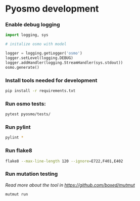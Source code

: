 # Pyosmo development

### Enable debug logging

```python
import logging, sys

# initalize osmo with model

logger = logging.getLogger('osmo')
logger.setLevel(logging.DEBUG)
logger.addHandler(logging.StreamHandler(sys.stdout))
osmo.generate()
```

### Install tools needed for development

```bash
pip install -r requirements.txt
```

### Run osmo tests:

```bash
pytest pyosmo/tests/
```

### Run pylint

```bash
pylint *
```

### Run flake8

```bash
flake8 --max-line-length 120 --ignore=E722,F401,E402
```

### Run mutation testing
*Read more about the tool in https://github.com/boxed/mutmut*
```bash
mutmut run
```
